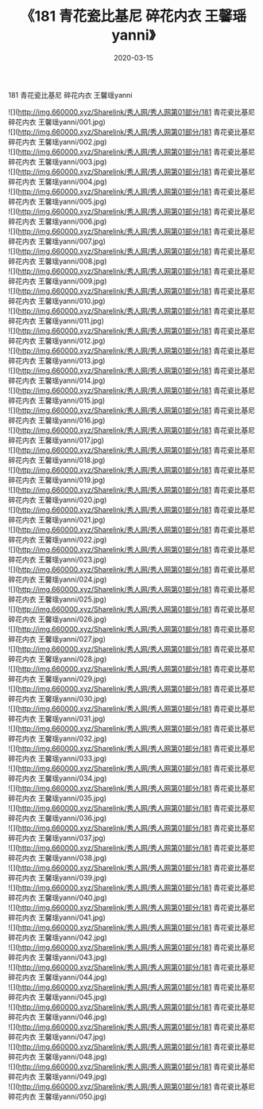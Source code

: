 ﻿---
layout: post
title:  《181 青花瓷比基尼 碎花内衣 王馨瑶yanni》
date:   2020-03-15
img: http://img.660000.xyz/Sharelink/秀人网/秀人网第01部分/181 青花瓷比基尼 碎花内衣 王馨瑶yanni/000.jpg
categories: [美女, 清纯, 唯美]
---

181 青花瓷比基尼 碎花内衣 王馨瑶yanni

  ![](http://img.660000.xyz/Sharelink/秀人网/秀人网第01部分/181 青花瓷比基尼 碎花内衣 王馨瑶yanni/001.jpg) <br> ![](http://img.660000.xyz/Sharelink/秀人网/秀人网第01部分/181 青花瓷比基尼 碎花内衣 王馨瑶yanni/002.jpg) <br> ![](http://img.660000.xyz/Sharelink/秀人网/秀人网第01部分/181 青花瓷比基尼 碎花内衣 王馨瑶yanni/003.jpg) <br> ![](http://img.660000.xyz/Sharelink/秀人网/秀人网第01部分/181 青花瓷比基尼 碎花内衣 王馨瑶yanni/004.jpg) <br> ![](http://img.660000.xyz/Sharelink/秀人网/秀人网第01部分/181 青花瓷比基尼 碎花内衣 王馨瑶yanni/005.jpg) <br> ![](http://img.660000.xyz/Sharelink/秀人网/秀人网第01部分/181 青花瓷比基尼 碎花内衣 王馨瑶yanni/006.jpg) <br> ![](http://img.660000.xyz/Sharelink/秀人网/秀人网第01部分/181 青花瓷比基尼 碎花内衣 王馨瑶yanni/007.jpg) <br> ![](http://img.660000.xyz/Sharelink/秀人网/秀人网第01部分/181 青花瓷比基尼 碎花内衣 王馨瑶yanni/008.jpg) <br> ![](http://img.660000.xyz/Sharelink/秀人网/秀人网第01部分/181 青花瓷比基尼 碎花内衣 王馨瑶yanni/009.jpg) <br> ![](http://img.660000.xyz/Sharelink/秀人网/秀人网第01部分/181 青花瓷比基尼 碎花内衣 王馨瑶yanni/010.jpg) <br> ![](http://img.660000.xyz/Sharelink/秀人网/秀人网第01部分/181 青花瓷比基尼 碎花内衣 王馨瑶yanni/011.jpg) <br> ![](http://img.660000.xyz/Sharelink/秀人网/秀人网第01部分/181 青花瓷比基尼 碎花内衣 王馨瑶yanni/012.jpg) <br> ![](http://img.660000.xyz/Sharelink/秀人网/秀人网第01部分/181 青花瓷比基尼 碎花内衣 王馨瑶yanni/013.jpg) <br> ![](http://img.660000.xyz/Sharelink/秀人网/秀人网第01部分/181 青花瓷比基尼 碎花内衣 王馨瑶yanni/014.jpg) <br> ![](http://img.660000.xyz/Sharelink/秀人网/秀人网第01部分/181 青花瓷比基尼 碎花内衣 王馨瑶yanni/015.jpg) <br> ![](http://img.660000.xyz/Sharelink/秀人网/秀人网第01部分/181 青花瓷比基尼 碎花内衣 王馨瑶yanni/016.jpg) <br> ![](http://img.660000.xyz/Sharelink/秀人网/秀人网第01部分/181 青花瓷比基尼 碎花内衣 王馨瑶yanni/017.jpg) <br> ![](http://img.660000.xyz/Sharelink/秀人网/秀人网第01部分/181 青花瓷比基尼 碎花内衣 王馨瑶yanni/018.jpg) <br> ![](http://img.660000.xyz/Sharelink/秀人网/秀人网第01部分/181 青花瓷比基尼 碎花内衣 王馨瑶yanni/019.jpg) <br> ![](http://img.660000.xyz/Sharelink/秀人网/秀人网第01部分/181 青花瓷比基尼 碎花内衣 王馨瑶yanni/020.jpg) <br> ![](http://img.660000.xyz/Sharelink/秀人网/秀人网第01部分/181 青花瓷比基尼 碎花内衣 王馨瑶yanni/021.jpg) <br> ![](http://img.660000.xyz/Sharelink/秀人网/秀人网第01部分/181 青花瓷比基尼 碎花内衣 王馨瑶yanni/022.jpg) <br> ![](http://img.660000.xyz/Sharelink/秀人网/秀人网第01部分/181 青花瓷比基尼 碎花内衣 王馨瑶yanni/023.jpg) <br> ![](http://img.660000.xyz/Sharelink/秀人网/秀人网第01部分/181 青花瓷比基尼 碎花内衣 王馨瑶yanni/024.jpg) <br> ![](http://img.660000.xyz/Sharelink/秀人网/秀人网第01部分/181 青花瓷比基尼 碎花内衣 王馨瑶yanni/025.jpg) <br> ![](http://img.660000.xyz/Sharelink/秀人网/秀人网第01部分/181 青花瓷比基尼 碎花内衣 王馨瑶yanni/026.jpg) <br> ![](http://img.660000.xyz/Sharelink/秀人网/秀人网第01部分/181 青花瓷比基尼 碎花内衣 王馨瑶yanni/027.jpg) <br> ![](http://img.660000.xyz/Sharelink/秀人网/秀人网第01部分/181 青花瓷比基尼 碎花内衣 王馨瑶yanni/028.jpg) <br> ![](http://img.660000.xyz/Sharelink/秀人网/秀人网第01部分/181 青花瓷比基尼 碎花内衣 王馨瑶yanni/029.jpg) <br> ![](http://img.660000.xyz/Sharelink/秀人网/秀人网第01部分/181 青花瓷比基尼 碎花内衣 王馨瑶yanni/030.jpg) <br> ![](http://img.660000.xyz/Sharelink/秀人网/秀人网第01部分/181 青花瓷比基尼 碎花内衣 王馨瑶yanni/031.jpg) <br> ![](http://img.660000.xyz/Sharelink/秀人网/秀人网第01部分/181 青花瓷比基尼 碎花内衣 王馨瑶yanni/032.jpg) <br> ![](http://img.660000.xyz/Sharelink/秀人网/秀人网第01部分/181 青花瓷比基尼 碎花内衣 王馨瑶yanni/033.jpg) <br> ![](http://img.660000.xyz/Sharelink/秀人网/秀人网第01部分/181 青花瓷比基尼 碎花内衣 王馨瑶yanni/034.jpg) <br> ![](http://img.660000.xyz/Sharelink/秀人网/秀人网第01部分/181 青花瓷比基尼 碎花内衣 王馨瑶yanni/035.jpg) <br> ![](http://img.660000.xyz/Sharelink/秀人网/秀人网第01部分/181 青花瓷比基尼 碎花内衣 王馨瑶yanni/036.jpg) <br> ![](http://img.660000.xyz/Sharelink/秀人网/秀人网第01部分/181 青花瓷比基尼 碎花内衣 王馨瑶yanni/037.jpg) <br> ![](http://img.660000.xyz/Sharelink/秀人网/秀人网第01部分/181 青花瓷比基尼 碎花内衣 王馨瑶yanni/038.jpg) <br> ![](http://img.660000.xyz/Sharelink/秀人网/秀人网第01部分/181 青花瓷比基尼 碎花内衣 王馨瑶yanni/039.jpg) <br> ![](http://img.660000.xyz/Sharelink/秀人网/秀人网第01部分/181 青花瓷比基尼 碎花内衣 王馨瑶yanni/040.jpg) <br> ![](http://img.660000.xyz/Sharelink/秀人网/秀人网第01部分/181 青花瓷比基尼 碎花内衣 王馨瑶yanni/041.jpg) <br> ![](http://img.660000.xyz/Sharelink/秀人网/秀人网第01部分/181 青花瓷比基尼 碎花内衣 王馨瑶yanni/042.jpg) <br> ![](http://img.660000.xyz/Sharelink/秀人网/秀人网第01部分/181 青花瓷比基尼 碎花内衣 王馨瑶yanni/043.jpg) <br> ![](http://img.660000.xyz/Sharelink/秀人网/秀人网第01部分/181 青花瓷比基尼 碎花内衣 王馨瑶yanni/044.jpg) <br> ![](http://img.660000.xyz/Sharelink/秀人网/秀人网第01部分/181 青花瓷比基尼 碎花内衣 王馨瑶yanni/045.jpg) <br> ![](http://img.660000.xyz/Sharelink/秀人网/秀人网第01部分/181 青花瓷比基尼 碎花内衣 王馨瑶yanni/046.jpg) <br> ![](http://img.660000.xyz/Sharelink/秀人网/秀人网第01部分/181 青花瓷比基尼 碎花内衣 王馨瑶yanni/047.jpg) <br> ![](http://img.660000.xyz/Sharelink/秀人网/秀人网第01部分/181 青花瓷比基尼 碎花内衣 王馨瑶yanni/048.jpg) <br> ![](http://img.660000.xyz/Sharelink/秀人网/秀人网第01部分/181 青花瓷比基尼 碎花内衣 王馨瑶yanni/049.jpg) <br> ![](http://img.660000.xyz/Sharelink/秀人网/秀人网第01部分/181 青花瓷比基尼 碎花内衣 王馨瑶yanni/050.jpg) <br>